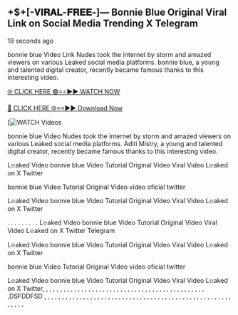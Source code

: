## +$+[-𝐕𝐈𝐑𝐀𝐋-𝐅𝐑𝐄𝐄-]— Bonnie Blue Original Viral Link on Social Media Trending X Telegram

19 seconds ago

bonnie blue Video Link Nudes took the internet by storm and amazed viewers on various Leaked social media platforms. bonnie blue, a young and talented digital creator, recently became famous thanks to this interesting video.

[🌐 CLICK HERE 🟢==►► WATCH NOW](https://cutt.ly/te57wshS)

[🔴 CLICK HERE 🌐==►► Download Now](https://cutt.ly/te57wshS)

[![WATCH Videos](https://cutt.ly/te57wshS)


bonnie blue Video Nudes took the internet by storm and amazed viewers on various Leaked social media platforms. Aditi Mistry, a young and talented digital creator, recently became famous thanks to this interesting video.

L𝚎aked Video bonnie blue Video Tutorial Original Video Viral Video L𝚎aked on X Twitter

bonnie blue Video Tutorial Original Video video oficial twitter

L𝚎aked Video bonnie blue Video Tutorial Original Video Viral Video L𝚎aked on X Twitter

. . . . . . . . . L𝚎aked Video bonnie blue Video Tutorial Original Video Viral Video L𝚎aked on X Twitter Telegram

L𝚎aked Video bonnie blue Video Tutorial Original Video Viral Video L𝚎aked on X Twitter

bonnie blue Video Tutorial Original Video video oficial twitter

L𝚎aked Video bonnie blue Video Tutorial Original Video Viral Video L𝚎aked on X Twitter, , , , , , , , , , , , , , , , , , , , , , , , , , , , , , , , , , , , , , , , ,
,
,
,
,
,
,DSFDDFSD
,
,
,
,
,
,
,
,
,
,
,
,
,
,
,
,
,
,
,
,
,
,
,
,
,
,
,
,
,
,
,
,
,
,
,
,
,
,
,
,
,
,
,
,
,
,
,
,
,
,
,
,
,
,
,
,
,
,